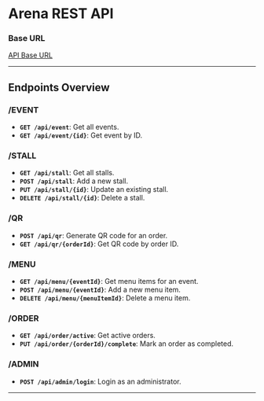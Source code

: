 # Arena REST API

### **Base URL**
[API Base URL](https://hovedopgteamet-cxdwanfbevcgcwhb.northeurope-01.azurewebsites.net/)

---

## **Endpoints Overview**

### **/EVENT**
- **`GET /api/event`**: Get all events.
- **`GET /api/event/{id}`**: Get event by ID.

### **/STALL**
- **`GET /api/stall`**: Get all stalls.
- **`POST /api/stall`**: Add a new stall.
- **`PUT /api/stall/{id}`**: Update an existing stall.
- **`DELETE /api/stall/{id}`**: Delete a stall.

### **/QR**
- **`POST /api/qr`**: Generate QR code for an order.
- **`GET /api/qr/{orderId}`**: Get QR code by order ID.

### **/MENU**
- **`GET /api/menu/{eventId}`**: Get menu items for an event.
- **`POST /api/menu/{eventId}`**: Add a new menu item.
- **`DELETE /api/menu/{menuItemId}`**: Delete a menu item.

### **/ORDER**
- **`GET /api/order/active`**: Get active orders.
- **`PUT /api/order/{orderId}/complete`**: Mark an order as completed.

### **/ADMIN**
- **`POST /api/admin/login`**: Login as an administrator.

---

